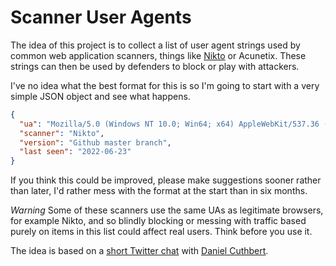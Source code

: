 # Scanner User Agents

The idea of this project is to collect a list of user agent strings used by common web application scanners, things like [Nikto](https://github.com/sullo/nikto) or Acunetix. These strings can then be used by defenders to block or play with attackers.

I've no idea what the best format for this is so I'm going to start with a very simple JSON object and see what happens.

```json
{
  "ua": "Mozilla/5.0 (Windows NT 10.0; Win64; x64) AppleWebKit/537.36 (KHTML, like Gecko) Chrome/74.0.3729.169 Safari/537.36",
  "scanner": "Nikto",
  "version": "Github master branch",
  "last seen": "2022-06-23"
}
```

If you think this could be improved, please make suggestions sooner rather than later, I'd rather mess with the format at the start than in six months.

*Warning*
Some of these scanners use the same UAs as legitimate browsers, for example Nikto, and so blindly blocking or messing with traffic based purely on items in this list could affect real users. Think before you use it.

The idea is based on a [short Twitter chat](https://twitter.com/dcuthbert/status/1539894585811505152) with [Daniel Cuthbert](https://github.com/danielcuthbert).
